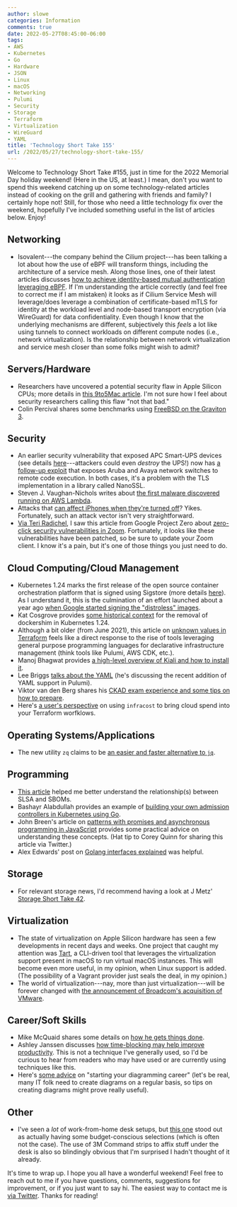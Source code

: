 ```yaml
---
author: slowe
categories: Information
comments: true
date: 2022-05-27T08:45:00-06:00
tags:
- AWS
- Kubernetes
- Go
- Hardware
- JSON
- Linux
- macOS
- Networking
- Pulumi
- Security
- Storage
- Terraform
- Virtualization
- WireGuard
- YAML
title: 'Technology Short Take 155'
url: /2022/05/27/technology-short-take-155/
---
```


Welcome to Technology Short Take #155, just in time for the 2022 Memorial Day holiday weekend! (Here in the US, at least.) I mean, don't you want to spend this weekend catching up on some technology-related articles instead of cooking on the grill and gathering with friends and family? I certainly hope not! Still, for those who need a little technology fix over the weekend, hopefully I've included something useful in the list of articles below. Enjoy!<!--more-->

## Networking

* Isovalent---the company behind the Cilium project---has been talking a lot about how the use of eBPF will transform things, including the architecture of a service mesh. Along those lines, one of their latest articles discusses [how to achieve identity-based mutual authentication leveraging eBPF][link-13]. If I'm understanding the article correctly (and feel free to correct me if I am mistaken) it looks as if Cilium Service Mesh will leverage/does leverage a combination of certificate-based mTLS for identity at the workload level and node-based transport encryption (via WireGuard) for data confidentiality. Even though I know that the underlying mechanisms are different, subjectively this _feels_ a lot like using tunnels to connect workloads on different compute nodes (i.e., network virtualization). Is the relationship between network virtualization and service mesh closer than some folks might wish to admit?

## Servers/Hardware

* Researchers have uncovered a potential security flaw in Apple Silicon CPUs; more details in [this 9to5Mac article][link-2]. I'm not sure how I feel about security researchers calling this flaw "not that bad."
* Colin Percival shares some benchmarks using [FreeBSD on the Graviton 3][link-26].

## Security

* An earlier security vulnerability that exposed APC Smart-UPS devices (see details [here][link-18]---attackers could even _destroy_ the UPS!) now has [a follow-up exploit][link-3] that exposes Aruba and Avaya network switches to remote code execution. In both cases, it's a problem with the TLS implementation in a library called NanoSSL.
* Steven J. Vaughan-Nichols writes about [the first malware discovered running on AWS Lambda][link-10].
* Attacks that [can affect iPhones when they're turned off][link-20]? Yikes. Fortunately, such an attack vector isn't very straightforward.
* [Via Teri Radichel][link-27], I saw this article from Google Project Zero about [zero-click security vulnerabilities in Zoom][link-28]. Fortunately, it looks like these vulnerabilities have been patched, so be sure to update your Zoom client. I know it's a pain, but it's one of those things you just need to do.

## Cloud Computing/Cloud Management

* Kubernetes 1.24 marks the first release of the open source container orchestration platform that is signed using Sigstore (more details [here][link-6]). As I understand it, this is the culmination of an effort launched about a year ago [when Google started signing the "distroless" images][link-7].
* Kat Cosgrove provides [some historical context][link-5] for the removal of dockershim in Kubernetes 1.24.
* Although a bit older (from June 2021), this article on [unknown values in Terraform][link-9] feels like a direct response to the rise of tools leveraging general purpose programming languages for declarative infrastructure management (think tools like Pulumi, AWS CDK, etc.).
* Manoj Bhagwat provides [a high-level overview of Kiali and how to install it][link-17].
* Lee Briggs [talks about the YAML][link-16] (he's discussing the recent addition of YAML support in Pulumi).
* Viktor van den Berg shares his [CKAD exam experience and some tips on how to prepare][link-15].
* Here's [a user's perspective][link-14] on using `infracost` to bring cloud spend into your Terraform worfklows.

## Operating Systems/Applications

* The new utility `zq` claims to be [an easier and faster alternative to `jq`][link-1].

## Programming

* [This article][link-4] helped me better understand the relationship(s) between SLSA and SBOMs.
* Bashayr Alabdullah provides an example of [building your own admission controllers in Kubernetes using Go][link-8].
* John Breen's article on [patterns with promises and asynchronous programming in JavaScript][link-22] provides some practical advice on understanding these concepts. (Hat tip to Corey Quinn for sharing this article via Twitter.)
* Alex Edwards' post on [Golang interfaces explained][link-24] was helpful.

## Storage

* For relevant storage news, I'd recommend having a look at J Metz' [Storage Short Take 42][link-23].

## Virtualization

* The state of virtualization on Apple Silicon hardware has seen a few developments in recent days and weeks. One project that caught my attention was [Tart][link-19], a CLI-driven tool that leverages the virtualization support present in macOS to run virtual macOS instances. This will become even more useful, in my opinion, when Linux support is added. (The possibility of a Vagrant provider just seals the deal, in my opinion.)
* The world of virtualization---nay, more than just virtualization---will be forever changed with [the announcement of Broadcom's acquisition of VMware][link-29].

## Career/Soft Skills

* Mike McQuaid shares some details on [how he gets things done][link-11].
* Ashley Janssen discusses [how time-blocking may help improve productivity][link-12]. This is not a technique I've generally used, so I'd be curious to hear from readers who may have used or are currently using techniques like this.
* Here's [some advice][link-21] on "starting your diagramming career" (let's be real, many IT folk need to create diagrams on a regular basis, so tips on creating diagrams might prove really useful).

## Other

* I've seen a _lot_ of work-from-home desk setups, but [this one][link-25] stood out as actually having some budget-conscious selections (which is often not the case). The use of 3M Command strips to affix stuff under the desk is also so blindingly obvious that I'm surprised I hadn't thought of it already.

It's time to wrap up. I hope you all have a wonderful weekend! Feel free to reach out to me if you have questions, comments, suggestions for improvement, or if you just want to say hi. The easiest way to contact me is [via Twitter][link-99]. Thanks for reading!

[link-1]: https://www.brimdata.io/blog/introducing-zq/
[link-2]: https://9to5mac.com/2022/05/02/augury-apple-silicon-vulnerability/
[link-3]: https://www.helpnetsecurity.com/2022/05/03/tlstorm-2-0/
[link-4]: https://slsa.dev/blog/2022/05/slsa-sbom
[link-5]: https://kubernetes.io/blog/2022/05/03/dockershim-historical-context/
[link-6]: https://blog.sigstore.dev/kubernetes-signals-massive-adoption-of-sigstore-for-protecting-open-source-ecosystem-73a6757da73
[link-7]: https://security.googleblog.com/2021/05/making-internet-more-secure-one-signed.html
[link-8]: https://bshayr29.medium.com/build-your-own-admission-controllers-in-kubernetes-using-go-bef8ba38d595
[link-9]: https://log.martinatkins.me/2021/06/14/terraform-plan-unknown-values/
[link-10]: https://thenewstack.io/first-malware-running-on-aws-lambda-discovered/
[link-11]: https://mikemcquaid.com/2021/07/21/how-i-get-things-done/
[link-12]: https://ashleyjanssen.com/time-blocking-and-imagining-your-ideal-week/
[link-13]: https://isovalent.com/blog/post/2022-05-03-servicemesh-security
[link-14]: https://prefetch.net/blog/2022/05/01/understanding-cloud-spend-in-your-terraform-workflows/
[link-15]: https://www.viktorious.nl/2022/05/09/ckad-exam-experience-and-some-tips-on-how-to-prepare/
[link-16]: https://leebriggs.co.uk/blog/2022/05/09/learning-to-love-yaml
[link-17]: https://manoj-bhagwat60.medium.com/kiali-manage-visualize-validate-and-troubleshoot-your-service-mesh-5f9c68ea8ced
[link-18]: https://www.helpnetsecurity.com/2022/03/08/ups-devices-vulnerabilities/
[link-19]: https://github.com/cirruslabs/tart
[link-20]: https://threatpost.com/iphones-attack-turned-off/179641/
[link-21]: https://www.readysetcloud.io/blog/allen.helton/how-to-build-your-first-architecture-diagram/
[link-22]: https://breen.tech/post/but-await-theres-more/
[link-23]: https://jmetz.com/2022/05/storage-short-take-42/
[link-24]: https://www.alexedwards.net/blog/interfaces-explained
[link-25]: https://bdarfler.medium.com/the-best-starter-desk-setup-for-2022-7586cf603581
[link-26]: http://www.daemonology.net/blog/2022-05-23-FreeBSD-Graviton-3.html
[link-27]: https://medium.com/cloud-security/zoom-rce-time-to-patch-f9ad802e0e5e
[link-28]: https://googleprojectzero.blogspot.com/2022/01/zooming-in-on-zero-click-exploits.html
[link-29]: https://www.theverge.com/2022/5/26/23142653/broadcom-vmware-acquisition-deal-software
[link-99]: https://twitter.com/scott_lowe
